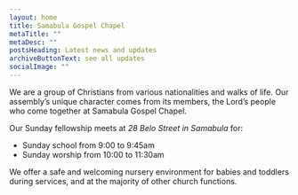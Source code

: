 ```yaml
---
layout: home
title: Samabula Gospel Chapel
metaTitle: ""
metaDesc: ""
postsHeading: Latest news and updates
archiveButtonText: see all updates
socialImage: ""
---
```

We are a group of Christians from various nationalities and walks of life. Our assembly’s unique character comes from its members, the Lord’s people who come together at Samabula Gospel Chapel.

Our Sunday fellowship meets at *28 Belo Street in Samabula* for:

* Sunday school from 9:00 to 9:45am
* Sunday worship from 10:00 to 11:30am

We offer a safe and welcoming nursery environment for babies and toddlers during services, and at the majority of other church functions.